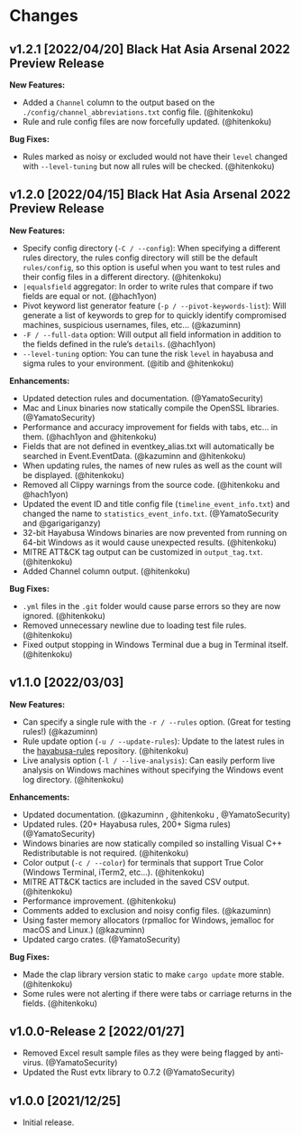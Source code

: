 # Changes

## v1.2.1 [2022/04/20] Black Hat Asia Arsenal 2022 Preview Release

**New Features:**
- Added a `Channel` column to the output based on the `./config/channel_abbreviations.txt` config file. (@hitenkoku)
- Rule and rule config files are now forcefully updated. (@hitenkoku)

**Bug Fixes:**
- Rules marked as noisy or excluded would not have their `level` changed with `--level-tuning` but now all rules will be checked. (@hitenkoku)

## v1.2.0 [2022/04/15] Black Hat Asia Arsenal 2022 Preview Release

**New Features:**
- Specify config directory (`-C / --config`): When specifying a different rules directory, the rules config directory will still be the default `rules/config`, so this option is useful when you want to test rules and their config files in a different directory. (@hitenkoku) 
- `|equalsfield` aggregator: In order to write rules that compare if two fields are equal or not. (@hach1yon)
- Pivot keyword list generator feature (`-p / --pivot-keywords-list`): Will generate a list of keywords to grep for to quickly identify compromised machines, suspicious usernames, files, etc... (@kazuminn)
- `-F / --full-data` option: Will output all field information in addition to the fields defined in the rule’s `details`. (@hach1yon)
- `--level-tuning` option: You can tune the risk `level` in hayabusa and sigma rules to your environment. (@itib and @hitenkoku)

**Enhancements:**

- Updated detection rules and documentation. (@YamatoSecurity)
- Mac and Linux binaries now statically compile the OpenSSL libraries. (@YamatoSecurity)
- Performance and accuracy improvement for fields with tabs, etc... in them. (@hach1yon and @hitenkoku)
- Fields that are not defined in eventkey_alias.txt will automatically be searched in Event.EventData. (@kazuminn and @hitenkoku)
- When updating rules, the names of new rules as well as the count will be displayed. (@hitenkoku)
- Removed all Clippy warnings from the source code. (@hitenkoku and @hach1yon)
- Updated the event ID and title config file (`timeline_event_info.txt`) and changed the name to `statistics_event_info.txt`. (@YamatoSecurity and @garigariganzy)
- 32-bit Hayabusa Windows binaries are now prevented from running on 64-bit Windows as it would cause unexpected results. (@hitenkoku)
- MITRE ATT&CK tag output can be customized in `output_tag.txt`. (@hitenkoku)
- Added Channel column output. (@hitenkoku)

**Bug Fixes:**

- `.yml` files in the `.git` folder would cause parse errors so they are now ignored. (@hitenkoku)
- Removed unnecessary newline due to loading test file rules. (@hitenkoku)
- Fixed output stopping in Windows Terminal due a bug in Terminal itself. (@hitenkoku)

## v1.1.0 [2022/03/03]

**New Features:**

- Can specify a single rule with the `-r / --rules` option. (Great for testing rules!) (@kazuminn)
- Rule update option (`-u / --update-rules`): Update to the latest rules in the [hayabusa-rules](https://github.com/Yamato-Security/hayabusa-rules) repository. (@hitenkoku)
- Live analysis option (`-l / --live-analysis`): Can easily perform live analysis on Windows machines without specifying the Windows event log directory. (@hitenkoku) 

**Enhancements:**

- Updated documentation. (@kazuminn , @hitenkoku , @YamatoSecurity)
- Updated rules. (20+ Hayabusa rules, 200+ Sigma rules) (@YamatoSecurity)
- Windows binaries are now statically compiled so installing Visual C++ Redistributable is not required. (@hitenkoku)
- Color output (`-c / --color`) for terminals that support True Color (Windows Terminal, iTerm2, etc...). (@hitenkoku)
- MITRE ATT&CK tactics are included in the saved CSV output. (@hitenkoku)
- Performance improvement. (@hitenkoku)
- Comments added to exclusion and noisy config files. (@kazuminn)
- Using faster memory allocators (rpmalloc for Windows, jemalloc for macOS and Linux.) (@kazuminn)
- Updated cargo crates. (@YamatoSecurity)

**Bug Fixes:**

- Made the clap library version static to make `cargo update` more stable. (@hitenkoku)
- Some rules were not alerting if there were tabs or carriage returns in the fields. (@hitenkoku)

## v1.0.0-Release 2 [2022/01/27]

- Removed Excel result sample files as they were being flagged by anti-virus. (@YamatoSecurity)
- Updated the Rust evtx library to 0.7.2 (@YamatoSecurity)

## v1.0.0 [2021/12/25]

- Initial release.
